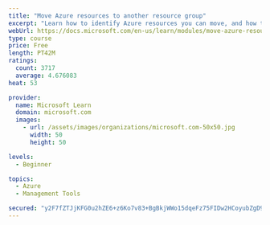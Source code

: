 ```yaml
---
title: "Move Azure resources to another resource group"
excerpt: "Learn how to identify Azure resources you can move, and how to move them to a new resource group."
webUrl: https://docs.microsoft.com/en-us/learn/modules/move-azure-resources-another-resource-group/
type: course
price: Free
length: PT42M
ratings:
  count: 3717
  average: 4.676083
heat: 53

provider:
  name: Microsoft Learn
  domain: microsoft.com
  images:
    - url: /assets/images/organizations/microsoft.com-50x50.jpg
      width: 50
      height: 50

levels:
  - Beginner

topics:
  - Azure
  - Management Tools

secured: "y2F7fZTJjKFG0u2hZE6+z6Ko7v83+BgBkjWWo15dqeFz75FIDw2HCoyubZgD9niH7wd32huRUgudselZN1WYTIUWfJe0q692VL7tY+c6tQLdpOf2/sxGxauksScJce7lpYt13mNtAqR9cUc33qsobI8OgAMm8IeFqGSdJl95GpYI+C6WbYHaC8tSeHKfXMXNIfCHhiSa/XTgjbpVVpNNPBB1yUanMuBCFs4K7SAv3DsOXFWUj1SvyR6TLkn77rmBOKqTQSqYNMmrtR4XDvTG1MZBnqwYbNIo2q7JJw6CqcGQ5vrQuYYviQwzvJ7E0FGhMaVuLCQvgyfaukYTU3RMFPXXeIoUb+idh1rXETz8UjbwMikEJ6JeX9b1uNbwYhXk1ArQ9EYcYjgjnL35D1dhXfQkPcN8KDe3WmPOySXugRE=;xkewZwshMc3IcQEfP/GJYA=="
---
```


